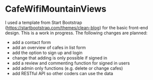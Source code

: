 # CafeWifiMountainViews

I used a template from Start Bootstrap (https://startbootstrap.com/themes/clean-blog) for the basic front-end design.
This is a work in progress.
The following changes are planned:
- add a contact form
- add an overview of cafes in list form
- add the option to sign up and login
- change that adding is only possible if signed in
- add a review and commenting function for signed in users
- add admin only functions (e.g. delete or change cafes)
- add RESTful API so other coders can use the data
